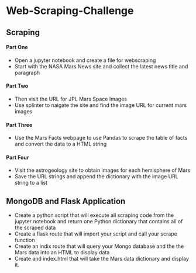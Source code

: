 # Web-Scraping-Challenge

## Scraping

#### Part One
- Open a jupyter notebook and create a file for webscraping
- Start with the NASA Mars News site and collect the latest news title and paragraph

#### Part Two
- Then visit the URL for JPL Mars Space Images
- Use splinter to naigate the site and find the image URL for current mars images

#### Part Three
- Use the Mars Facts webpage to use Pandas to scrape the table of facts and convert the data to a HTML string

#### Part Four
- Visit the astrogeology site to obtain images for each hemisphere of Mars
- Save the URL strings and append the dictionary with the image URL string to a list

## MongoDB and Flask Application
- Create a python script that will execute all scraping code from the jupyter notebook and return one Python dictionary that contains all of the scraped data
- Create a flask route that will import your script and call your scrape function
- Create an indix route that will query your Mongo database and the the Mars data into an HTML to display data
- Create and index.html that will take the Mars data dictionary and display it.
